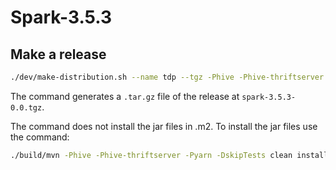 # Spark-3.5.3

## Make a release

```sh
./dev/make-distribution.sh --name tdp --tgz -Phive -Phive-thriftserver -Pyarn
```

The command generates a `.tar.gz` file of the release at `spark-3.5.3-0.0.tgz`.

The command does not install the jar files in .m2. To install the jar files use the command:

```sh
./build/mvn -Phive -Phive-thriftserver -Pyarn -DskipTests clean install
```
